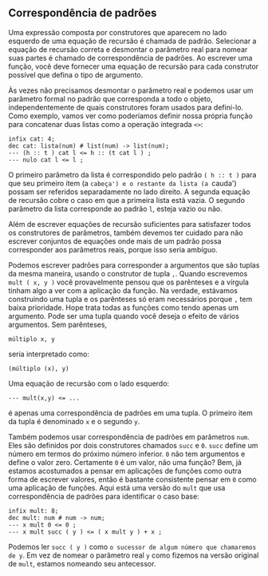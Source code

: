 ## Correspondência de padrões

Uma expressão composta por construtores que aparecem no lado esquerdo de uma equação de recursão é chamada de padrão. Selecionar a equação de recursão correta e desmontar o parâmetro real para nomear suas partes é chamado de correspondência de padrões. Ao escrever uma função, você deve fornecer uma equação de recursão para cada construtor possível que defina o tipo de argumento.

Às vezes não precisamos desmontar o parâmetro real e podemos usar um parâmetro formal no padrão que corresponda a todo o objeto, independentemente de quais construtores foram usados ​​para defini-lo. Como exemplo, vamos ver como poderíamos definir nossa própria função para concatenar duas listas como a operação integrada `<>`:

```hope
infix cat: 4;
dec cat: lista(num) # list(num) -> list(num);
--- (h :: t ) cat l <= h :: (t cat l ) ;
--- nulo cat l <= l ;
```
O primeiro parâmetro da lista é correspondido pelo padrão `( h :: t )` para que seu primeiro item (a `cabeça') e o restante da lista (a `cauda') possam ser referidos separadamente no lado direito. A segunda equação de recursão cobre o caso em que a primeira lista está vazia. O segundo parâmetro da lista corresponde ao padrão `l`, esteja vazio ou não.

Além de escrever equações de recursão suficientes para satisfazer todos os construtores de parâmetros, também devemos ter cuidado para não escrever conjuntos de equações onde mais de um padrão possa corresponder aos parâmetros reais, porque isso seria ambíguo.

Podemos escrever padrões para corresponder a argumentos que são tuplas da mesma maneira, usando o construtor de tupla `,`. Quando escrevemos `mult ( x, y )` você provavelmente pensou que os parênteses e a vírgula tinham algo a ver com a aplicação da função. Na verdade, estávamos construindo uma tupla e os parênteses só eram necessários porque `,` tem baixa prioridade. Hope trata todas as funções como tendo apenas um argumento. Pode ser uma tupla quando você deseja o efeito de vários argumentos. Sem parênteses,

```hope
múltiplo x, y
```
seria interpretado como:
```hope
(múltiplo (x), y)
```
Uma equação de recursão com o lado esquerdo:
```hope
--- mult(x,y) <= ...
```
é apenas uma correspondência de padrões em uma tupla. O primeiro item da tupla é denominado `x` e o segundo `y`.

Também podemos usar correspondência de padrões em parâmetros `num`. Eles são definidos por dois construtores chamados `succ` e `0`. `succ` define um número em termos do próximo número inferior. `0` não tem argumentos e define o valor zero. Certamente `0` é um valor, não uma função? Bem, já estamos acostumados a pensar em aplicações de funções como outra forma de escrever valores, então é bastante consistente pensar em `0` como uma aplicação de funções. Aqui está uma versão do `mult` que usa correspondência de padrões para identificar o caso base:

```hope
infix mult: 8;
dec mult: num # num -> num;
--- x mult 0 <= 0 ;
--- x mult succ ( y ) <= ( x mult y ) + x ;
```
Podemos ler `succ ( y )` como `o sucessor de algum número que chamaremos de y`. Em vez de nomear o parâmetro real `y` como fizemos na versão original de `mult`, estamos nomeando seu antecessor.

